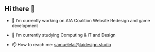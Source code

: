 ## Hi there 👋

- 🔭 I’m currently working on AfA Coalition Website Redesign and game development
  
- 🌱 I’m currently studying Computing & IT and Design
  
- 📫 How to reach me: samuelelai@laidesign.studio
